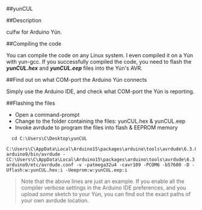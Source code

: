 ##yunCUL



##Description

culfw for Arduino Yún.






##Compiling the code

You can compile the code on any Linux system. I even compiled it on a Yún with yun-gcc.
If you successfully compiled the code, you need to flash the ***yunCUL.hex*** and ***yunCUL.eep*** files into the Yún's AVR.

##Find out on what COM-port the Arduino Yún connects

Simply use the Arduino IDE, and check what COM-port the Yún is reporting.

##Flashing the files

- Open a command-prompt
- Change to the folder containing the files: yunCUL.hex & yunCUL.eep
- Invoke avrdude to program the files into flash & EEPROM memory

```
  cd C:\Users\C\Desktop\yunCUL
  C:\Users\C\AppData\Local\Arduino15\packages\arduino\tools\avrdude\6.3.0-arduino9/bin/avrdude -CC:\Users\C\AppData\Local\Arduino15\packages\arduino\tools\avrdude\6.3.0-arduino9/etc/avrdude.conf -v -patmega32u4 -cavr109 -PCOM6 -b57600 -D -Uflash:w:yunCUL.hex:i -Ueeprom:w:yunCUL.eep:i
```

> Note that the above lines are just an example.
> If you enable all the compiler verbose settings in the Arduino IDE preferences, and you upload _some_ sketch to your Yún, you can find out the exact paths of your own avrdude location.




